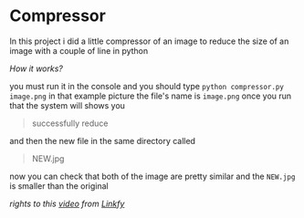 # Compressor

In this project i did a little compressor of an image to reduce the size of an image
with a couple of line in python

*How it works?*

you must run it in the console and you should type
`python compressor.py image.png`
in that example picture the file's name is `image.png`
once you run that the system will shows you 
> successfully reduce

and then the new file in the same directory called
>NEW.jpg

now you can check that both of the image are pretty similar and the `NEW.jpg` is smaller than the original

*rights to this [video](https://www.youtube.com/shorts/CDvs8dZPFDI) from [Linkfy](https://www.youtube.com/c/Linkfydev)*

<!--TODO: Explain how i developed the project-->
